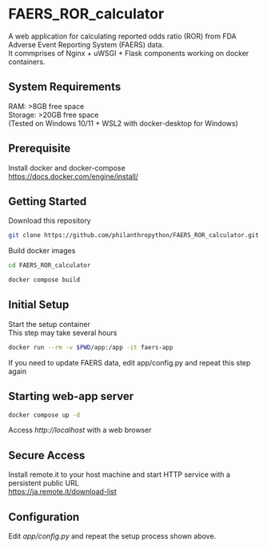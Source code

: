 # FAERS_ROR_calculator
A web application for calculating reported odds ratio (ROR) from FDA Adverse Event Reporting System (FAERS) data.<br>
It commprises of Nginx + uWSGI + Flask components working on docker containers.

## System Requirements
RAM: >8GB free space<br>
Storage: >20GB free space<br>
(Tested on Windows 10/11 + WSL2 with docker-desktop for Windows)

## Prerequisite
Install docker and docker-compose<br>
https://docs.docker.com/engine/install/

## Getting Started
Download this repository
```bash
git clone https://github.com/philanthropython/FAERS_ROR_calculator.git
```
Build docker images
```bash
cd FAERS_ROR_calculator
```
```bash
docker compose build
```

## Initial Setup
Start the setup container<br>
This step may take several hours
```bash
docker run --rm -v $PWD/app:/app -it faers-app
```
If you need to update FAERS data, edit app/config.py and repeat this step again 

## Starting web-app server
```bash
docker compose up -d
```
Access *http://localhost* with a web browser<br>

## Secure Access
Install remote.it to your host machine and start HTTP service with a persistent public URL<br>
https://ja.remote.it/download-list

## Configuration
Edit *app/config.py* and repeat the setup process shown above.

